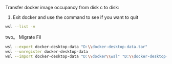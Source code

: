 Transfer docker image occupancy from disk c to disk:
1. Exit docker and use the command to see if you want to quit
```bash
wsl --list -v
```
two。 Migrate Fil
```bash
wsl --export docker-desktop-data "D:\\docker-desktop-data.tar"
wsl --unregister docker-desktop-data
wsl --import docker-desktop-data "D:\\docker\\wsl" "D:\\docker-desktop-data.tar" --version 2
```